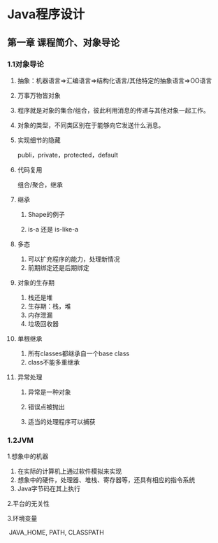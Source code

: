 # Java程序设计

## 第一章	课程简介、对象导论

### 1.1对象导论

1. 抽象：机器语言=>汇编语言=>结构化语言/其他特定的抽象语言=>OO语言

2. 万事万物皆对象

3. 程序就是对象的集合/组合，彼此利用消息的传递与其他对象一起工作。

4. 对象的类型，不同类区别在于能够向它发送什么消息。

5. 实现细节的隐藏

   publi，private，protected，default

6. 代码复用

   组合/聚合，继承

7. 继承

   1. Shape的例子

   2. is-a 还是 is-like-a

      

8. 多态

   1. 可以扩充程序的能力，处理新情况
   2. 前期绑定还是后期绑定

9. 对象的生存期

   1. 栈还是堆
   2. 生存期：栈，堆
   3. 内存泄漏
   4. 垃圾回收器

10. 单根继承

    1. 所有classes都继承自一个base class
    2. class不能多重继承

11. 异常处理

    1. 异常是一种对象

    2. 错误点被抛出

    3. 适当的处理程序可以捕获

       

### 1.2JVM

1.想象中的机器

1. 在实际的计算机上通过软件模拟来实现
2. 想象中的硬件，处理器、堆栈、寄存器等，还具有相应的指令系统
3. Java字节码在其上执行

2.平台的无关性

3.环境变量

​	JAVA_HOME, PATH, CLASSPATH







